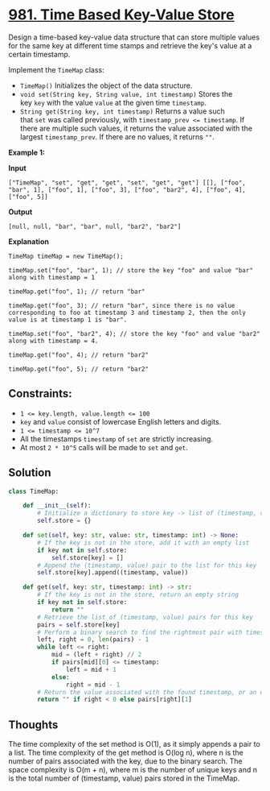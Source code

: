 # [981. Time Based Key-Value Store](https://leetcode.com/problems/time-based-key-value-store/)

Design a time-based key-value data structure that can store multiple values for the same key at different time stamps and retrieve the key's value at a certain timestamp.

Implement the `TimeMap` class:

- `TimeMap()` Initializes the object of the data structure.
- `void set(String key, String value, int timestamp)` Stores the key `key` with the value `value` at the given time `timestamp`.
- `String get(String key, int timestamp)` Returns a value such that `set` was called previously, with `timestamp_prev <= timestamp`. If there are multiple such values, it returns the value associated with the largest `timestamp_prev`. If there are no values, it returns `""`.

**Example 1:**

**Input**

`["TimeMap", "set", "get", "get", "set", "get", "get"]
[[], ["foo", "bar", 1], ["foo", 1], ["foo", 3], ["foo", "bar2", 4], ["foo", 4], ["foo", 5]]
`

**Output**

`[null, null, "bar", "bar", null, "bar2", "bar2"]`

**Explanation**

`TimeMap timeMap = new TimeMap();`

`timeMap.set("foo", "bar", 1); // store the key "foo" and
value "bar" along with timestamp = 1`

`timeMap.get("foo", 1); // return "bar"`

`timeMap.get("foo", 3); // return "bar", since there is no value corresponding to foo at timestamp 3 and timestamp 2, then the only value is at timestamp 1 is "bar".`

`timeMap.set("foo", "bar2", 4); // store the key "foo" and value "bar2" along with timestamp = 4.`

`timeMap.get("foo", 4); // return "bar2"`

`timeMap.get("foo", 5); // return "bar2"`

## **Constraints:**

- `1 <= key.length, value.length <= 100`
- `key` and `value` consist of lowercase English letters and digits.
- `1 <= timestamp <= 10^7`
- All the timestamps `timestamp` of `set` are strictly increasing.
- At most `2 * 10^5` calls will be made to `set` and `get`.

## Solution

```python
class TimeMap:

    def __init__(self):
        # Initialize a dictionary to store key -> list of (timestamp, value) pairs
        self.store = {}

    def set(self, key: str, value: str, timestamp: int) -> None:
        # If the key is not in the store, add it with an empty list
        if key not in self.store:
            self.store[key] = []
        # Append the (timestamp, value) pair to the list for this key
        self.store[key].append((timestamp, value))

    def get(self, key: str, timestamp: int) -> str:
        # If the key is not in the store, return an empty string
        if key not in self.store:
            return ""
        # Retrieve the list of (timestamp, value) pairs for this key
        pairs = self.store[key]
        # Perform a binary search to find the rightmost pair with timestamp <= given timestamp
        left, right = 0, len(pairs) - 1
        while left <= right:
            mid = (left + right) // 2
            if pairs[mid][0] <= timestamp:
                left = mid + 1
            else:
                right = mid - 1
        # Return the value associated with the found timestamp, or an empty string if not found
        return "" if right < 0 else pairs[right][1]

```

## Thoughts

The time complexity of the set method is O(1), as it simply appends a pair to a list. The time complexity of the get method is O(log n), where n is the number of pairs associated with the key, due to the binary search. The space complexity is O(m + n), where m is the number of unique keys and n is the total number of (timestamp, value) pairs stored in the TimeMap.
